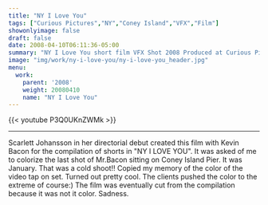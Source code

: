 ```yaml
---
title: "NY I Love You"
tags: ["Curious Pictures","NY","Coney Island","VFX","Film"]
showonlyimage: false
draft: false
date: 2008-04-10T06:11:36-05:00
summary: "NY I Love You short film VFX Shot 2008 Produced at Curious Pictures"
image: "img/work/ny-i-love-you/ny-i-love-you_header.jpg"
menu:
  work:
    parent: '2008'
    weight: 20080410
    name: "NY I Love You"
---
```


{{< youtube P3Q0UKnZWMk >}}

---


Scarlett Johansson in her directorial debut created this film with Kevin Bacon for the compilation of shorts in "NY I LOVE YOU". It was asked of me to colorize the last shot of Mr.Bacon sitting on Coney Island Pier. It was January. That was a cold shoot!! Copied my memory of the color of the video tap on set. Turned out pretty cool. The clients pushed the color to the extreme of course:) The film was eventually cut from the compilation because it was not it color. Sadness.
